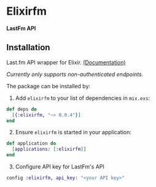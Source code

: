 # Elixirfm

**LastFm API**

## Installation

Last.fm API wrapper for Elixir. [(Documentation)](https://hexdocs.pm/elixirfm/0.0.4)

_Currently only supports non-authenticated endpoints._

The package can be installed by:

1. Add `elixirfm` to your list of dependencies in `mix.exs`:

  ```elixir
  def deps do
    [{:elixirfm, "~> 0.0.4"}]
  end
  ```

2. Ensure `elixirfm` is started in your application:

  ```elixir
  def application do
    [applications: [:elixirfm]]
  end
  ```

3. Configure API key for LastFm's API

  ```elixir
  config :elixirfm, api_key: "<your API key>"
  ```

